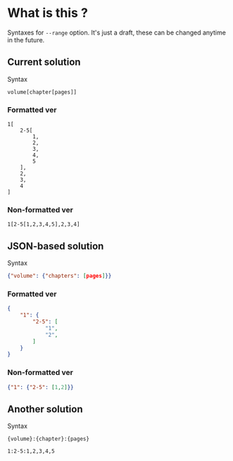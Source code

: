 # What is this ?

Syntaxes for `--range` option. It's just a draft, these can be changed anytime in the future.

## Current solution

Syntax

```
volume[chapter[pages]]
```

### Formatted ver

```
1[
    2-5[
        1,
        2,
        3,
        4,
        5
    ], 
    2, 
    3, 
    4
]
```

### Non-formatted ver

```
1[2-5[1,2,3,4,5],2,3,4]
```

## JSON-based solution

Syntax

```json
{"volume": {"chapters": [pages]}}
```

### Formatted ver

```json
{
    "1": {
        "2-5": [
            "1",
            "2",
        ]
    }
}
```

### Non-formatted ver

```json
{"1": {"2-5": [1,2]}}
```

## Another solution

Syntax

```
{volume}:{chapter}:{pages}
```

```
1:2-5:1,2,3,4,5
```